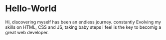 # Hello-World
Hi,
 discovering myself has been an endless journey. constantly Evolving
 my skills on HTML, CSS and JS, taking baby steps i feel is the key to becomig a great web developer. 
